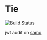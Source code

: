 # Tie

[![Build Status][build-image]][build-url]


[build-url]: https://travis-ci.com/benitogf/tie
[build-image]: https://api.travis-ci.com/benitogf/tie.svg?token=b628aVyTMNXTpbUCmJtn&branch=master&style=flat-square

jwt audit on [samo](https://github.com/benitogf/samo)
